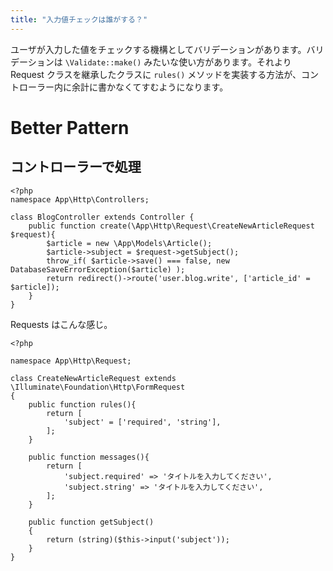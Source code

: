 ```yaml
---
title: "入力値チェックは誰がする？"
---
```


ユーザが入力した値をチェックする機構としてバリデーションがあります。バリデーションは `\Validate::make()` みたいな使い方があります。それより Request クラスを継承したクラスに `rules()` メソッドを実装する方法が、コントローラー内に余計に書かなくてすむようになります。

# Better Pattern

## コントローラーで処理

```
<?php
namespace App\Http\Controllers;

class BlogController extends Controller {
	public function create(\App\Http\Request\CreateNewArticleRequest $request){
		$article = new \App\Models\Article();
		$article->subject = $request->getSubject();
		throw_if( $article->save() === false, new DatabaseSaveErrorException($article) );
		return redirect()->route('user.blog.write', ['article_id' = $article]);
	}
}
```

Requests はこんな感じ。

```
<?php

namespace App\Http\Request;

class CreateNewArticleRequest extends \Illuminate\Foundation\Http\FormRequest
{
	public function rules(){
		return [
			'subject' = ['required', 'string'],
		];
	}

	public function messages(){
		return [
			'subject.required' => 'タイトルを入力してください',
			'subject.string' => 'タイトルを入力してください',
		];
	}

	public function getSubject()
	{
		return (string)($this->input('subject'));
	}
}
```
